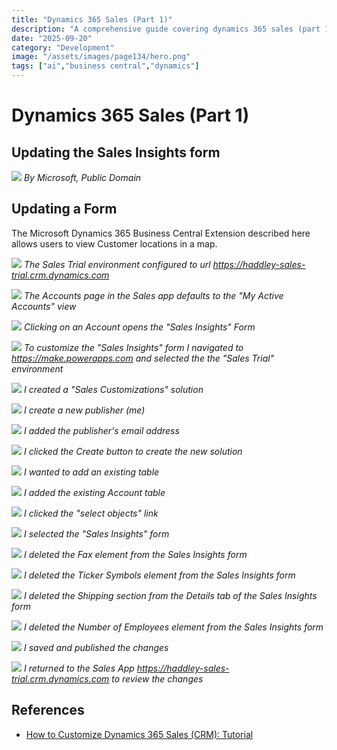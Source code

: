 ```yaml
---
title: "Dynamics 365 Sales (Part 1)"
description: "A comprehensive guide covering dynamics 365 sales (part 1)"
date: "2025-09-20"
category: "Development"
image: "/assets/images/page134/hero.png"
tags: ["ai","business central","dynamics"]
---
```


# Dynamics 365 Sales (Part 1)

## Updating the Sales Insights form

![](/assets/images/page134/dynamics365-color.svg)
*By Microsoft, Public Domain*


## Updating a Form

The Microsoft Dynamics 365 Business Central Extension described here allows users to view Customer locations in a map.

![](/assets/images/page134/screenshot-2023-10-21-at-12.48.17-pm-2136x1029.png)
*The Sales Trial environment configured to url https://haddley-sales-trial.crm.dynamics.com*

![](/assets/images/page134/screenshot-2023-10-21-at-12.46.25-pm-2136x1245.png)
*The Accounts page in the Sales app defaults to the "My Active Accounts" view*

![](/assets/images/page134/screenshot-2023-10-21-at-12.46.39-pm-2136x1244.png)
*Clicking on an Account opens the "Sales Insights" Form*

![](/assets/images/page134/screenshot-2023-10-21-at-12.49.54-pm-2136x1255.png)
*To customize the "Sales Insights" form I navigated to https://make.powerapps.com and selected the the "Sales Trial" environment*

![](/assets/images/page134/screenshot-2023-10-21-at-12.54.50-pm-2136x1103.png)
*I created a "Sales Customizations" solution*

![](/assets/images/page134/screenshot-2023-10-21-at-12.55.42-pm-2136x1111.png)
*I create a new publisher (me)*

![](/assets/images/page134/screenshot-2023-10-21-at-12.55.52-pm-2136x1111.png)
*I added the publisher's email address*

![](/assets/images/page134/screenshot-2023-10-21-at-12.57.44-pm-2136x1108.png)
*I clicked the Create button to create the new solution*

![](/assets/images/page134/screenshot-2023-10-21-at-12.58.19-pm-2136x1100.png)
*I wanted to add an existing table*

![](/assets/images/page134/screenshot-2023-10-21-at-12.58.33-pm-2136x1108.png)
*I added the existing Account table*

![](/assets/images/page134/screenshot-2023-10-21-at-12.58.47-pm-2136x435.png)
*I clicked the "select objects" link*

![](/assets/images/page134/screenshot-2023-10-21-at-1.35.10-pm-2136x1104.png)
*I selected the "Sales Insights" form*

![](/assets/images/page134/screenshot-2023-10-21-at-1.36.01-pm-2136x1108.png)
*I deleted the Fax element from the Sales Insights form*

![](/assets/images/page134/screenshot-2023-10-21-at-1.36.18-pm-2136x1109.png)
*I deleted the Ticker Symbols element from the Sales Insights form*

![](/assets/images/page134/screenshot-2023-10-21-at-1.36.45-pm-2136x1103.png)
*I deleted the Shipping section from the Details tab of the Sales Insights form*

![](/assets/images/page134/screenshot-2023-10-21-at-1.37.07-pm-2136x691.png)
*I deleted the Number of Employees element from the Sales Insights form*

![](/assets/images/page134/screenshot-2023-10-21-at-1.37.25-pm-2136x355.png)
*I saved and published the changes*

![](/assets/images/page134/screenshot-2023-10-21-at-1.38.34-pm-2136x1107.png)
*I returned to the Sales App https://haddley-sales-trial.crm.dynamics.com to review the changes*
## References

- [How to Customize Dynamics 365 Sales (CRM): Tutorial](https://www.youtube.com/watch?v=CrlxnlxVjJM)

